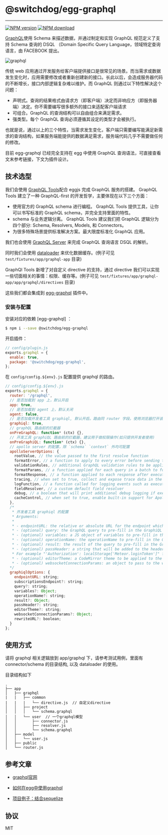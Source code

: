 # @switchdog/egg-graphql
---
[![NPM version][npm-image]][npm-url]
[![NPM download][download-image]][download-url]

[npm-image]: https://img.shields.io/npm/v/@switchdog/egg-graphql.svg?style=flat-square
[npm-url]: https://npmjs.org/package/@switchdog/egg-graphql
[download-image]: https://img.shields.io/npm/dm/@switchdog/egg-graphql.svg?style=flat-square
[download-url]: https://npmjs.org/package/@switchdog/egg-graphql

[GraphQL](http://facebook.github.io/graphql/)使用 Schema 来描述数据，并通过制定和实现 GraphQL 规范定义了支持 Schema 查询的 DSQL （Domain Specific Query Language，领域特定查询语言，由 FACEBOOK 提出。

![graphql](http://upload-images.jianshu.io/upload_images/551828-8d055caea7562605.png?imageMogr2/auto-orient/strip%7CimageView2/2/w/1240)

传统 web 应用通过开发服务给客户端提供接口是很常见的场景。而当需求或数据发生变化时，应用需要修改或者重新创建新的接口。长此以后，会造成服务器代码的不断增长，接口内部逻辑复杂难以维护。而 GraphQL 则通过以下特性解决这个问题：

- 声明式。查询的结果格式由请求方（即客户端）决定而非响应方（即服务器端）决定。你不需要编写很多额外的接口来适配客户端请求
- 可组合。GraphQL 的查询结构可以自由组合来满足需求。
- 强类型。每个 GraphQL 查询必须遵循其设定的类型才会被执行。

也就是说，通过以上的三个特性，当需求发生变化，客户端只需要编写能满足新需求的查询结构，如果服务端能提供的数据满足需求，服务端代码几乎不需要做任何的修改。

目前 egg-graphql 已经完全支持在 egg 中使用 GraphQL 查询语法，可直接查看文末参考链接，下文为插件设计。

## 技术选型

我们会使用 [GraphQL Tools](http://dev.apollodata.com/tools/graphql-tools/index.html)配合 eggjs 完成 GraphQL 服务的搭建。 GraphQL Tools 建立了一种 GraphQL-first 的开发哲学，主要体现在以下三个方面：

- 使用官方的 GraphQL schema 进行编程。 GraphQL Tools 提供工具，让你可以书写标准的 GraphQL schema，并完全支持里面的特性。
- schema 与业务逻辑分离。 GraphQL Tools 建议我们把 GraphQL 逻辑分为四个部分: Schema, Resolvers, Models, 和 Connectors。
- 为很多特殊场景提供标准解决方案。最大限度标准化 GraphQL 应用。

我们也会使用 [GraphQL Server](http://dev.apollodata.com/tools/graphql-server/index.html) 来完成 GraphQL 查询语言 DSQL 的解析。

同时我们会使用 [dataloader](https://github.com/facebook/dataloader) 来优化数据缓存。(例子可见 `test/fixtures/app/graphql-app` 目录)

GraphQl Tools 新增了对自定义 directive 的支持，通过 directive 我们可以实现一些切面相关的事情：权限、缓存等。(例子可见 `test/fixtures/app/graphql-app/app/graphql/directives` 目录)

这些我们都会集成到 [egg-graphql](https://github.com/eggjs/egg-graphql) 插件中。

### 安装与配置

安装对应的依赖 [egg-graphql] ：

```bash
$ npm i --save @switchdog/egg-graphql
```

开启插件：

```js
// config/plugin.js
exports.graphql = {
  enable: true,
  package: '@switchdog/egg-graphql',
};
```

在 `config/config.${env}.js` 配置提供 graphql 的路由。

```js
// config/config.${env}.js
exports.graphql = {
  router: '/graphql',
  // 是否加载到 app 上，默认开启
  app: true,
  // 是否加载到 agent 上，默认关闭
  agent: false,
  // 是否加载开发者工具 graphiql, 默认开启。路由同 router 字段。使用浏览器打开该可见。
  graphiql: true,
  // graphQL 路由前的拦截器
  onPreGraphQL: function* (ctx) {},
  // 开发工具 graphiQL 路由前的拦截器，建议用于做权限操作(如只提供开发者使用)
  onPreGraphiQL: function* (ctx) {},
  // apollo server 的配置，除 `schema` `context` 外均可配置
  apolloServerOptions: {
    rootValue, // the value passed to the first resolve function
    formatError, // a function to apply to every error before sending the response to clients
    validationRules, // additional GraphQL validation rules to be applied to client-specified queries
    formatParams, // a function applied for each query in a batch to format parameters before execution
    formatResponse, // a function applied to each response after execution
    tracing, // when set to true, collect and expose trace data in the Apollo Tracing format
    logFunction, // a function called for logging events such as execution times
    fieldResolver, // a custom default field resolver
    debug, // a boolean that will print additional debug logging if execution errors occur
    cacheControl, // when set to true, enable built-in support for Apollo Cache Control
  },
  /*
   * 开发者工具 graphiql 的配置
   * Arguments:
   *
   * - endpointURL: the relative or absolute URL for the endpoint which GraphiQL will make queries to
   * - (optional) query: the GraphQL query to pre-fill in the GraphiQL UI
   * - (optional) variables: a JS object of variables to pre-fill in the GraphiQL UI
   * - (optional) operationName: the operationName to pre-fill in the GraphiQL UI
   * - (optional) result: the result of the query to pre-fill in the GraphiQL UI
   * - (optional) passHeader: a string that will be added to the header object.
   * For example "'Authorization': localStorage['Meteor.loginToken']" for meteor
   * - (optional) editorTheme: a CodeMirror theme to be applied to the GraphiQL UI
   * - (optional) websocketConnectionParams: an object to pass to the web socket server
  */
  graphiqlOptions: {
    endpointURL: string;
    subscriptionsEndpoint?: string;
    query?: string;
    variables?: Object;
    operationName?: string;
    result?: Object;
    passHeader?: string;
    editorTheme?: string;
    websocketConnectionParams?: Object;
    rewriteURL?: boolean;
  }
};
```

## 使用方式

请将 graphql 相关逻辑放到 app/graphql 下，请参考测试用例，里面有connector/schema 的目录结构, 以及 dataloader 的使用。

目录结构如下

```
.
├── app
│   ├── graphql
|   |   ├── common
|   |   |   └── directive.js  // 自定义directive
│   │   ├── project
│   │   │   └── schema.graphql
│   │   └── user  // 一个graphql模型
│   │       ├── connector.js
│   │       ├── resolver.js
│   │       └── schema.graphql
│   ├── model
│   │   └── user.js
│   ├── public
│   └── router.js

```

## 参考文章

- [graphql官网](http://facebook.github.io/graphql)

- [如何在egg中使用graphql](https://zhuanlan.zhihu.com/p/30604868)

- [项目例子：结合sequelize](https://github.com/freebyron/egg-graphql-boilerplate)

## 协议

MIT
